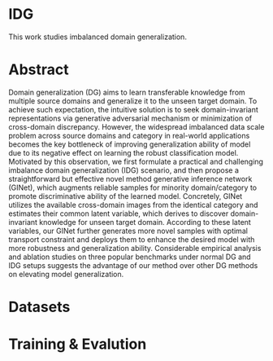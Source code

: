 # IDG
 This work studies imbalanced domain generalization.
# Abstract
 Domain generalization (DG) aims to learn transferable knowledge from multiple source domains and generalize it to the unseen target domain. To achieve such expectation, the intuitive solution is to seek domain-invariant representations via generative adversarial mechanism or minimization of cross-domain discrepancy. However, the widespread imbalanced data scale problem across source domains and category in real-world applications becomes the key bottleneck of improving generalization ability of model due to its negative effect on learning the robust classification model. Motivated by this observation, we first formulate a practical and challenging imbalance domain generalization (IDG) scenario, and then propose a straightforward but effective novel method generative inference network (GINet), which augments reliable samples for minority domain/category to promote discriminative ability of the learned model. Concretely, GINet utilizes the available cross-domain images from the identical category and estimates their common latent variable, which derives to discover domain-invariant knowledge for unseen target domain. According to these latent variables, our GINet further generates more novel samples with optimal transport constraint and deploys them to enhance the desired model with more robustness and generalization ability. Considerable empirical analysis and ablation studies on three popular benchmarks under normal DG and IDG setups suggests the advantage of our method over other DG methods on elevating model generalization.
 # Datasets
 
 # Training & Evalution
